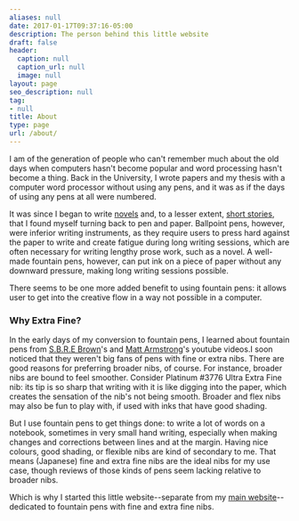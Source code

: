 ```yaml
---
aliases: null
date: 2017-01-17T09:37:16-05:00
description: The person behind this little website
draft: false
header:
  caption: null
  caption_url: null
  image: null
layout: page
seo_description: null
tag:
- null
title: About
type: page
url: /about/
---
```

I am of the generation of people who can't remember much about the old days when computers hasn't become popular and word processing hasn't become a thing. Back in the University, I wrote papers and my thesis with a computer word processor without using any pens, and it was as if the days of using any pens at all were numbered.

It was since I began to write [novels](https://novelist.xyz/) and, to a lesser extent, [short stories](https://novelist.xyz/short-stories/), that I found myself turning back to pen and paper. Ballpoint pens, however, were inferior writing instruments, as they require users to press hard against the paper to write and create fatigue during long writing sessions, which are often necessary for writing lengthy prose work, such as a novel. A well-made fountain pens, however, can put ink on a piece of paper without any downward pressure, making long writing sessions possible.

There seems to be one more added benefit to using fountain pens: it allows user to get into the creative flow in a way not possible in a computer.

### Why Extra Fine?

In the early days of my conversion to fountain pens, I learned about fountain pens from [S.B.R.E Brown](https://www.youtube.com/user/sbrebrown)'s and [Matt Armstrong](https://www.youtube.com/user/PenHabit)'s youtube videos.I soon noticed that they weren't big fans of pens with fine or extra nibs. There are good reasons for preferring broader nibs, of course. For instance, broader nibs are bound to feel smoother. Consider Platinum #3776 Ultra Extra Fine nib: its tip is so sharp that writing with it is like digging into the paper, which creates the sensation of the nib's not being smooth. Broader and flex nibs may also be fun to play with, if used with inks that have good shading.

But I use fountain pens to get things done: to write a lot of words on a notebook, sometimes in very small hand writing, especially when making changes and corrections between lines and at the margin. Having nice colours, good shading, or flexible nibs are kind of secondary to me. That means (Japanese) fine and extra fine nibs are the ideal nibs for my use case, though reviews of those kinds of pens seem lacking relative to broader nibs.

Which is why I started this little website--separate from my [main website](https://novelist.xyz/)--dedicated to fountain pens with fine and extra fine nibs.
